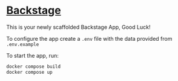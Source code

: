# [Backstage](https://backstage.io)

This is your newly scaffolded Backstage App, Good Luck!

To configure the app create a `.env` file with the data provided from `.env.example`

To start the app, run:


```sh
docker compose build
docker compose up
```
